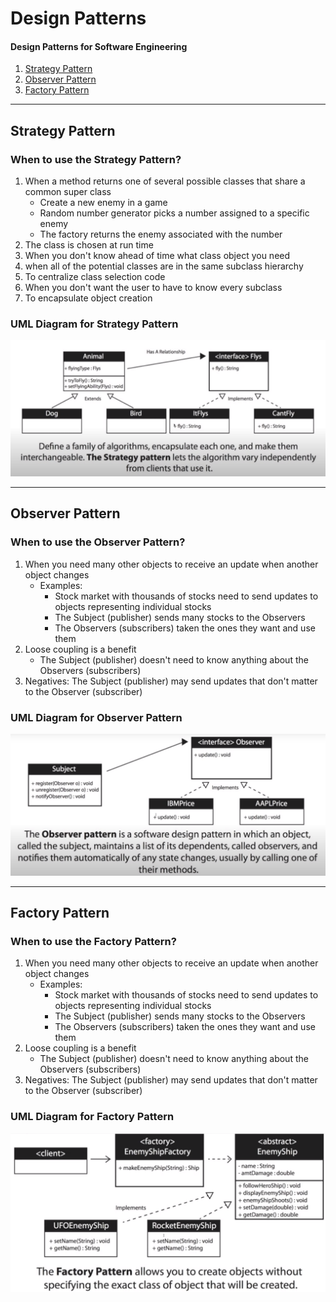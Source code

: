 # Design Patterns

#### Design Patterns for Software Engineering

1. [Strategy Pattern](#strategy-pattern)
2. [Observer Pattern](#observer-pattern) 
3. [Factory Pattern](#factory-pattern)

---
## Strategy Pattern[](#strategy-pattern)

### When to use the Strategy Pattern?

1. When a method returns one of several possible classes that share a common super class
   * Create a new enemy in a game
   * Random number generator picks a number assigned to a specific enemy
   * The factory returns the enemy associated with the number
2. The class is chosen at run time
3. When you don't know ahead of time what class object you need
4. when all of the potential classes are in the same subclass hierarchy
5. To centralize class selection code
6. When you don't want the user to have to know every subclass
7. To encapsulate object creation

### UML Diagram for Strategy Pattern
  ![Strategy Pattern](img/StrategyPatternUML.png)

---

## Observer Pattern

### When to use the Observer Pattern? 

1. When you need many other objects to receive an update when another object changes
   * Examples:
     - Stock market with thousands of stocks need to send updates to objects representing individual stocks
     - The Subject (publisher) sends many stocks to the Observers
     - The Observers (subscribers) taken the ones they want and use them
2. Loose coupling is a benefit
    * The Subject (publisher) doesn't need to know anything about the Observers (subscribers)
3. Negatives: The Subject (publisher) may send updates that don't matter to the Observer (subscriber)


### UML Diagram for Observer Pattern
  ![Strategy Pattern](img/ObserverPatternUML.png)


---

## Factory Pattern

### When to use the Factory Pattern? 

1. When you need many other objects to receive an update when another object changes
   * Examples:
     - Stock market with thousands of stocks need to send updates to objects representing individual stocks
     - The Subject (publisher) sends many stocks to the Observers
     - The Observers (subscribers) taken the ones they want and use them
2. Loose coupling is a benefit
    * The Subject (publisher) doesn't need to know anything about the Observers (subscribers)
3. Negatives: The Subject (publisher) may send updates that don't matter to the Observer (subscriber)


### UML Diagram for Factory Pattern
  ![Strategy Pattern](img/FactoryPatternUML.png)


